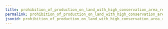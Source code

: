 ```yaml
---
title: prohibition_of_production_on_land_with_high_conservation_area_recognized_by_independent_expertise
permalink: prohibition_of_production_on_land_with_high_conservation_area_recognized_by_independent_expertise.html
jsonid: prohibition_of_production_on_land_with_high_conservation_area_recognized_by_independent_expertise
---
```

